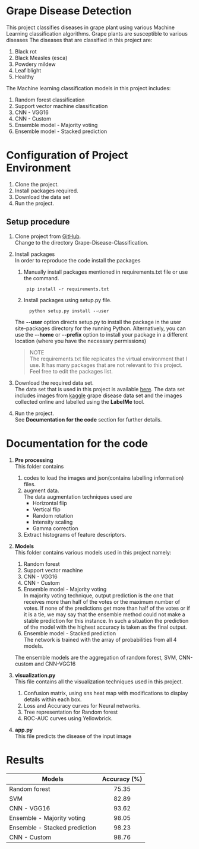 # Grape Disease Detection

This project classifies diseases in grape plant using various Machine Learning classification algorithms.
Grape plants are susceptible to various diseases The diseases that are classified in this project are:

1. Black rot
2. Black Measles (esca)
3. Powdery mildew
4. Leaf blight
5. Healthy

The Machine learning classification models in this project includes:

1. Random forest classification
2. Support vector machine classification
3. CNN - VGG16
4. CNN - Custom
5. Ensemble model - Majority voting
6. Ensemble model - Stacked prediction

Configuration of Project Environment
=====================================

1. Clone the project.
2. Install packages required.
3. Download the data set
4. Run the project.

Setup procedure
----------------
1. Clone project from [GitHub](https://github.com/Sanjana7395/Grape-disease-classification.git).  
      Change to the directory Grape-Disease-Classification.
2. Install packages  
   In order to reproduce the code install the packages 
   
   1. Manually install packages mentioned in requirements.txt file or use the command.

           pip install -r requirements.txt

   2. Install packages using setup.py file.

            python setup.py install --user

   The **--user** option directs setup.py to install the package
   in the user site-packages directory for the running Python.
   Alternatively, you can use the **--home** or **--prefix** option to install
   your package in a different location (where you have the necessary permissions)

   > NOTE    
        The requirements.txt file replicates the virtual environment that I use. It has many packages
        that are not relevant to this project. Feel free to edit the packages list.

3. Download the required data set.  
      The data set that is used in this project is available
      [here](https://drive.google.com/drive/folders/1SFBc-dNzr325jHw434j8LYyCii6djzkC?usp=sharing).
      The data set includes images from [kaggle](https://www.kaggle.com/xabdallahali/plantvillage-dataset)
      grape disease data set and the images collected online and labelled using the **LabelMe** tool.

4. Run the project.  
      See **Documentation for the code** section for further details.
      
Documentation for the code
===========================

1. __Pre processing__  
   This folder contains  
      
   1. codes to load the images and json(contains labelling information) files.  
   2. augment data.   
   The data augmentation techniques used are
        - Horizontal flip
        - Vertical flip
        - Random rotation
        - Intensity scaling
        - Gamma correction   
   3. Extract histograms of feature descriptors.

2. __Models__  
   This folder contains various models used in this project namely:
   
   1. Random forest
   2. Support vector machine
   3. CNN - VGG16
   4. CNN - Custom
   5. Ensemble model - Majority voting  
In majority voting technique, output prediction is the one that
receives more than half of the votes or the maximum
number of votes. If none of the predictions get more
than half of the votes or if it is a tie, we may say that
the ensemble method could not make a stable
prediction for this instance. In such a situation the
prediction of the model with the highest accuracy is
taken as the final output.
   6. Ensemble model - Stacked prediction  
The network is trained with the array of probabilities from all 4 models.

   The ensemble models are the aggregation of random forest, SVM, CNN-custom and CNN-VGG16

3. __visualization.py__  
      This file contains all the visualization techniques used in this project.
   1. Confusion matrix, using sns heat map with modifications to display details within each box.
   2. Loss and Accuracy curves for Neural networks.
   3. Tree representation for Random forest
   4. ROC-AUC curves using Yellowbrick.

4. __app.py__  
      This file predicts the disease of the input image
      
Results
========

| Models                           | Accuracy (%)  |
|----------------------------------|:-------------:|
| Random forest                    | 75.35         |
| SVM                              | 82.89         |
| CNN - VGG16                      | 93.62         |
| Ensemble - Majority voting       | 98.05         |
| Ensemble - Stacked prediction    | 98.23         |
| CNN - Custom                     | 98.76         |

      
      
      